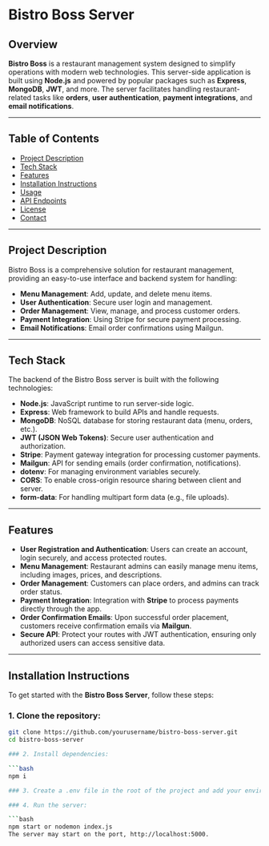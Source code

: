 # Bistro Boss Server

## Overview

**Bistro Boss** is a restaurant management system designed to simplify operations with modern web technologies. This server-side application is built using **Node.js** and powered by popular packages such as **Express**, **MongoDB**, **JWT**, and more. The server facilitates handling restaurant-related tasks like **orders**, **user authentication**, **payment integrations**, and **email notifications**.

---

## Table of Contents

- [Project Description](#project-description)
- [Tech Stack](#tech-stack)
- [Features](#features)
- [Installation Instructions](#installation-instructions)
- [Usage](#usage)
- [API Endpoints](#api-endpoints)
- [License](#license)
- [Contact](#contact)

---

## Project Description

Bistro Boss is a comprehensive solution for restaurant management, providing an easy-to-use interface and backend system for handling:

- **Menu Management**: Add, update, and delete menu items.
- **User Authentication**: Secure user login and management.
- **Order Management**: View, manage, and process customer orders.
- **Payment Integration**: Using Stripe for secure payment processing.
- **Email Notifications**: Email order confirmations using Mailgun.
  
---

## Tech Stack

The backend of the Bistro Boss server is built with the following technologies:

- **Node.js**: JavaScript runtime to run server-side logic.
- **Express**: Web framework to build APIs and handle requests.
- **MongoDB**: NoSQL database for storing restaurant data (menu, orders, etc.).
- **JWT (JSON Web Tokens)**: Secure user authentication and authorization.
- **Stripe**: Payment gateway integration for processing customer payments.
- **Mailgun**: API for sending emails (order confirmation, notifications).
- **dotenv**: For managing environment variables securely.
- **CORS**: To enable cross-origin resource sharing between client and server.
- **form-data**: For handling multipart form data (e.g., file uploads).

---

## Features

- **User Registration and Authentication**: Users can create an account, login securely, and access protected routes.
- **Menu Management**: Restaurant admins can easily manage menu items, including images, prices, and descriptions.
- **Order Management**: Customers can place orders, and admins can track order status.
- **Payment Integration**: Integration with **Stripe** to process payments directly through the app.
- **Order Confirmation Emails**: Upon successful order placement, customers receive confirmation emails via **Mailgun**.
- **Secure API**: Protect your routes with JWT authentication, ensuring only authorized users can access sensitive data.

---

## Installation Instructions

To get started with the **Bistro Boss Server**, follow these steps:

### 1. Clone the repository:

```bash
git clone https://github.com/yourusername/bistro-boss-server.git
cd bistro-boss-server

### 2. Install dependencies:

```bash
npm i

### 3. Create a .env file in the root of the project and add your environment variables like MongoDB URI, JWT secret key, Stripe keys, Mailgun credentials, etc.

### 4. Run the server:

```bash
npm start or nodemon index.js
The server may start on the port, http://localhost:5000.
